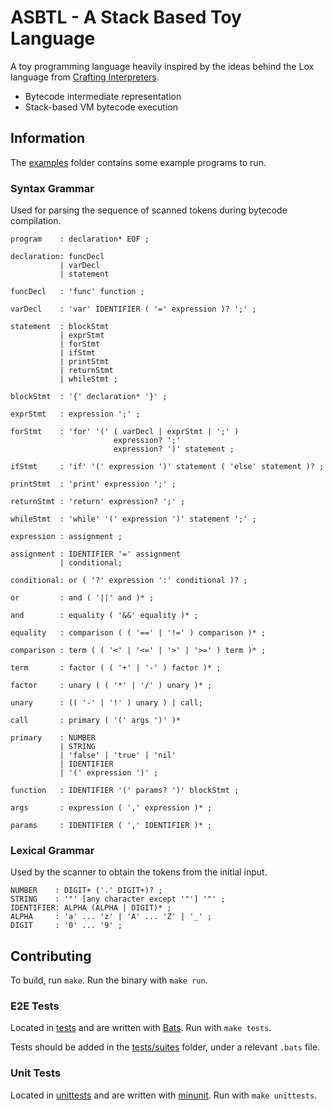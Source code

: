 # ASBTL - A Stack Based Toy Language

A toy programming language heavily inspired by the ideas behind the Lox
language from [Crafting Interpreters](https://craftinginterpreters.com/).

- Bytecode intermediate representation
- Stack-based VM bytecode execution

## Information

The [examples](./examples/) folder contains some example programs to run.

### Syntax Grammar

Used for parsing the sequence of scanned tokens during bytecode compilation.

```text
program    : declaration* EOF ;

declaration: funcDecl
           | varDecl
           | statement

funcDecl   : 'func' function ;

varDecl    : 'var' IDENTIFIER ( '=' expression )? ';' ;

statement  : blockStmt
           | exprStmt
           | forStmt
           | ifStmt
           | printStmt
           | returnStmt
           | whileStmt ;

blockStmt  : '{' declaration* '}' ;

exprStmt   : expression ';' ;

forStmt    : 'for' '(' ( varDecl | exprStmt | ';' )
                       expression? ';'
                       expression? ')' statement ;

ifStmt     : 'if' '(' expression ')' statement ( 'else' statement )? ;

printStmt  : 'print' expression ';' ;

returnStmt : 'return' expression? ';' ;

whileStmt  : 'while' '(' expression ')' statement ';' ;

expression : assignment ;

assignment : IDENTIFIER '=' assignment
           | conditional;

conditional: or ( '?' expression ':' conditional )? ;

or         : and ( '||' and )* ;

and        : equality ( '&&' equality )* ;

equality   : comparison ( ( '==' | '!=' ) comparison )* ;

comparison : term ( ( '<' | '<=' | '>' | '>=' ) term )* ;

term       : factor ( ( '+' | '-' ) factor )* ;

factor     : unary ( ( '*' | '/' ) unary )* ;

unary      : (( '-' | '!' ) unary ) | call;

call       : primary ( '(' args ')' )*

primary    : NUMBER
           | STRING
           | 'false' | 'true' | 'nil'
           | IDENTIFIER
           | '(' expression ')' ;

function   : IDENTIFIER '(' params? ')' blockStmt ;

args       : expression ( ',' expression )* ;

params     : IDENTIFIER ( ',' IDENTIFIER )* ;
```

### Lexical Grammar

Used by the scanner to obtain the tokens from the initial input.

```text
NUMBER    : DIGIT+ ('.' DIGIT+)? ;
STRING    : '"' [any character except '"'] '"' ;
IDENTIFIER: ALPHA (ALPHA | DIGIT)* ;
ALPHA     : 'a' ... 'z' | 'A' ... 'Z' | '_' ;
DIGIT     : '0' ... '9' ;
```

## Contributing

To build, run `make`. Run the binary with `make run`.

### E2E Tests

Located in [tests](./tests/) and are written with [Bats](https://bats-core.readthedocs.io/en/stable/index.html).
Run with `make tests`.

Tests should be added in the [tests/suites](./tests/suite/) folder, under a
relevant `.bats` file.

### Unit Tests

Located in [unittests](./unittests/) and are written with [minunit](https://github.com/bzgec/minunit/blob/master/README.md).
Run with `make unittests`.
